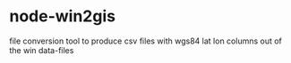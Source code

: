 # node-win2gis
file conversion tool to produce csv files with wgs84 lat lon columns out of the win data-files
